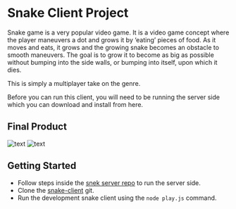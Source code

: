 # Snake Client Project

Snake game is a very popular video game. It is a video game concept where the player maneuvers a dot and grows it by ‘eating’ pieces of food. As it moves and eats, it grows and the growing snake becomes an obstacle to smooth maneuvers. The goal is to grow it to become as big as possible without bumping into the side walls, or bumping into itself, upon which it dies.

This is simply a multiplayer take on the genre.

Before you can run this client, you will need to be running the server side which you can download and install from here. 

## Final Product

![text](https://github.com/NoahPalin/snake-client/tree/master/images/image1.png)
![text](https://github.com/NoahPalin/snake-client/tree/master/images/image2.png)


## Getting Started

- Follow steps inside the [snek server repo](https://github.com/lighthouse-labs/snek-multiplayer) to run the server side.
- Clone the [snake-client](https://github.com/NoahPalin/snake-client) git.
- Run the development snake client using the `node play.js` command.
